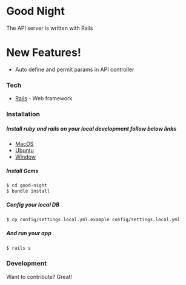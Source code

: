 # Good Night

The API server is written with Rails

# New Features!

  - Auto define and permit params in API controller

### Tech
* [Rails] - Web framework

### Installation

##### Install ruby and rails on your local development follow below links

* [MacOS]
* [Ubuntu]
* [Window]

##### Install Gems
```sh
$ cd good-night
$ bundle install
```
##### Config your local DB
```sh
$ cp config/settings.local.yml.example config/settings.local.yml
```
##### And run your app
```sh
$ rails s
```

### Development

Want to contribute? Great!

   [Rails]: <http://angularjs.org>
   [Ubuntu]: <https://gorails.com/setup/ubuntu/20.10>
   [MacOs]: <https://gorails.com/setup/osx/11.0-big-sur>
   [Window]: <https://gorails.com/setup/windows/10>
